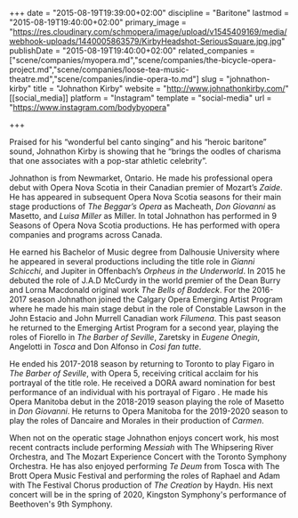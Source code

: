 +++
date = "2015-08-19T19:39:00+02:00"
discipline = "Baritone"
lastmod = "2015-08-19T19:40:00+02:00"
primary_image = "https://res.cloudinary.com/schmopera/image/upload/v1545409169/media/webhook-uploads/1440005863579/KirbyHeadshot-SeriousSquare.jpg.jpg"
publishDate = "2015-08-19T19:40:00+02:00"
related_companies = ["scene/companies/myopera.md","scene/companies/the-bicycle-opera-project.md","scene/companies/loose-tea-music-theatre.md","scene/companies/indie-opera-to.md"]
slug = "johnathon-kirby"
title = "Johnathon Kirby"
website = "http://www.johnathonkirby.com/"
[[social_media]]
platform = "Instagram"
template = "social-media"
url = "https://www.instagram.com/bodybyopera"

+++

Praised for his “wonderful bel canto singing” and his “heroic baritone” sound, Johnathon Kirby is showing that he “brings the oodles of charisma that one associates with a pop-star athletic celebrity”.  

Johnathon is from Newmarket, Ontario. He made his professional opera debut with Opera Nova Scotia in their Canadian premier of Mozart’s _Zaide_. He has appeared in subsequent Opera Nova Scotia seasons for their main stage productions of _The Beggar’s Opera_ as Macheath, _Don Giovanni_ as Masetto, and _Luisa Miller_ as Miller.  In total Johnathon has performed in 9 Seasons of Opera Nova Scotia productions.  He has performed with opera companies and programs across Canada.

He earned his Bachelor of Music degree from Dalhousie University where he appeared in several productions including the title role in _Gianni Schicchi_, and Jupiter in Offenbach’s _Orpheus in the Underworld_. In 2015 he debuted the role of J.A.D McCurdy in the world premier of the Dean Burry and Lorna Macdonald original work _The Bells of Baddeck_. For the 2016-2017 season Johnathon joined the Calgary Opera Emerging Artist Program where he made his main stage debut in the role of Constable Lawson in the John Estacio and John Murrell Canadian work _Filumena_.  This past season he returned to the Emerging Artist Program for a second year, playing the roles of Fiorello in _The Barber of Seville_, Zaretsky in _Eugene Onegin_, Angelotti in _Tosca_ and Don Alfonso in _Cosi fan tutte_. 

He ended his 2017-2018 season by returning to Toronto to play Figaro in _The Barber of Seville_, with Opera 5, receiving critical acclaim for his portrayal of the title role.  He received a DORA award nomination for best performance of an individual with his portrayal of Figaro . He made his Opera Manitoba debut in the 2018-2019 season playing the role of Masetto in _Don Giovanni_.  He returns to Opera Manitoba for the 2019-2020 season to play the roles of Dancaire and Morales in their production of _Carmen_. 

When not on the operatic stage Johnathon enjoys concert work, his most recent contracts include performing _Messiah_ with The Whipsering River Orchestra, and The Mozart Experience Concert with the Toronto Symphony Orchestra. He has also enjoyed performing _Te Deum_ from Tosca with The Brott Opera Music Festival and performing the roles of Raphael and Adam with The Festival Chorus production of _The Creation_ by Haydn.  His next concert will be in the spring of 2020, Kingston Symphony's performance of Beethoven's 9th Symphony. 